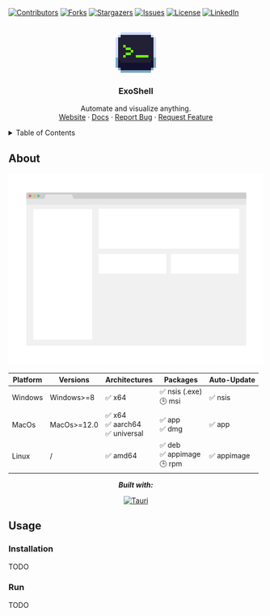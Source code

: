 <a name="exoshell"></a>

<!-- DATA -->

[![Contributors][contributors-shield]][contributors-url]
[![Forks][forks-shield]][forks-url]
[![Stargazers][stars-shield]][stars-url]
[![Issues][issues-shield]][issues-url]
[![License][license-shield]][license-url]
[![LinkedIn][linkedin-shield]][linkedin-url]

<!-- LOGO & LINKS -->
<br />
<div align="center">
  <a href="https://github.com/exoshell-dev/exoshell">
    <img src="images/logo.png" alt="Logo" width="80" height="80">
  </a>

  <h3 align="center">ExoShell</h3>

  <p align="center">
    Automate and visualize anything.
    <br />
    <a href="https://exoshell.io">Website</a>
    ·
    <a href="https://docs.exoshell.io">Docs</a>
    ·
    <a href="https://github.com/exoshell-dev/exoshell/issues/new?labels=bug&template=bug-report---.md">Report Bug</a>
    ·
    <a href="https://github.com/exoshell-dev/exoshell/issues/new?labels=enhancement&template=feature-request---.md">Request Feature</a>
  </p>
</div>

<!-- TABLE OF CONTENTS -->
<details>
  <summary>Table of Contents</summary>
  <ol>
    <li><a href="#about">About</a></li>
    <li>
      <a href="#usage">Usage</a>
      <ul>
        <li><a href="#installation">Installation</a></li>
      </ul>
    </li>
    <li>
      <a href="#development">Development</a>
      <ul>
        <li><a href="#contribute">Contribute</a></li>
        <li><a href="#requirements">Requirements</a></li>
        <li><a href="#setup">Setup</a></li>
        <li><a href="#test">Test</a></li>
        <li><a href="#build">Build</a></li>
        <li><a href="#ci-cd">CI/CD</a></li>
      </ul>
    </li>
    <li><a href="#roadmap">Roadmap</a></li>
    <li><a href="#acknowledgments">Acknowledgments</a></li>
    <li><a href="#license">License</a></li>
    <li><a href="#contact">Contact</a></li>
  </ol>
</details>

<!-- ABOUT -->

## About

<div align="center">

[![ExoShell ScreenShot][exoshell-screenshot]][website-url]

| Platform | Versions    | Architectures                        | Packages                        | Auto-Update |
| -------- | ----------- | ------------------------------------ | ------------------------------- | ----------- |
| Windows  | Windows>=8  | ✅ x64                               | ✅ nsis (.exe)<br>🕒 msi        | ✅ nsis     |
| MacOs    | MacOs>=12.0 | ✅ x64<br>✅ aarch64<br>✅ universal | ✅ app<br>✅ dmg                | ✅ app      |
| Linux    | /           | ✅ amd64                             | ✅ deb<br>✅ appimage<br>🕒 rpm | ✅ appimage |

**_Built with:_**

[![Tauri][Tauri-badge]][Tauri-url]

</div>

<!-- USAGE -->

## Usage

### Installation

TODO

### Run

TODO

<!-- LINKS -->

[website-url]: https://exoshell.io
[contributors-shield]: https://img.shields.io/github/contributors/exoshell-dev/exoshell.svg?style=for-the-badge
[contributors-url]: https://github.com/exoshell-dev/exoshell/graphs/contributors
[forks-shield]: https://img.shields.io/github/forks/exoshell-dev/exoshell.svg?style=for-the-badge
[forks-url]: https://github.com/exoshell-dev/exoshell/network/members
[stars-shield]: https://img.shields.io/github/stars/exoshell-dev/exoshell.svg?style=for-the-badge
[stars-url]: https://github.com/exoshell-dev/exoshell/stargazers
[issues-shield]: https://img.shields.io/github/issues/exoshell-dev/exoshell.svg?style=for-the-badge
[issues-url]: https://github.com/exoshell-dev/exoshell/issues
[license-shield]: https://img.shields.io/github/license/exoshell-dev/exoshell.svg?style=for-the-badge
[license-url]: https://github.com/exoshell-dev/exoshell/blob/master/LICENSE.txt
[linkedin-shield]: https://img.shields.io/badge/-LinkedIn-black.svg?style=for-the-badge&logo=linkedin&colorB=555
[linkedin-url]: https://www.linkedin.com/company/exoshell/
[exoshell-screenshot]: images/screenshot.png
[Tauri-badge]: https://img.shields.io/badge/Tauri-FFC131?style=for-the-badge&logo=Tauri&logoColor=white
[Tauri-url]: https://tauri.app/
